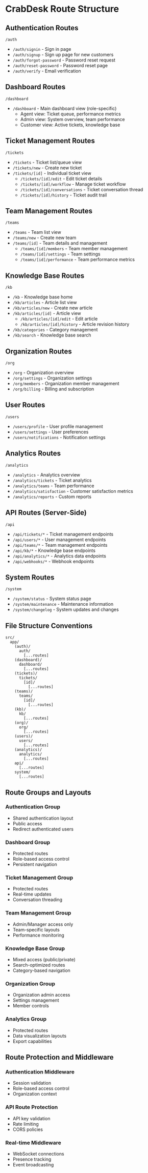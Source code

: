 # CrabDesk Route Structure

## Authentication Routes
```/auth```
- `/auth/signin` - Sign in page
- `/auth/signup` - Sign up page for new customers
- `/auth/forgot-password` - Password reset request
- `/auth/reset-password` - Password reset page
- `/auth/verify` - Email verification

## Dashboard Routes
```/dashboard```
- `/dashboard` - Main dashboard view (role-specific)
  - Agent view: Ticket queue, performance metrics
  - Admin view: System overview, team performance
  - Customer view: Active tickets, knowledge base

## Ticket Management Routes
```/tickets```
- `/tickets` - Ticket list/queue view
- `/tickets/new` - Create new ticket
- `/tickets/[id]` - Individual ticket view
  - `/tickets/[id]/edit` - Edit ticket details
  - `/tickets/[id]/workflow` - Manage ticket workflow
  - `/tickets/[id]/conversations` - Ticket conversation thread
  - `/tickets/[id]/history` - Ticket audit trail

## Team Management Routes
```/teams```
- `/teams` - Team list view
- `/teams/new` - Create new team
- `/teams/[id]` - Team details and management
  - `/teams/[id]/members` - Team member management
  - `/teams/[id]/settings` - Team settings
  - `/teams/[id]/performance` - Team performance metrics

## Knowledge Base Routes
```/kb```
- `/kb` - Knowledge base home
- `/kb/articles` - Article list view
- `/kb/articles/new` - Create new article
- `/kb/articles/[id]` - Article view
  - `/kb/articles/[id]/edit` - Edit article
  - `/kb/articles/[id]/history` - Article revision history
- `/kb/categories` - Category management
- `/kb/search` - Knowledge base search

## Organization Routes
```/org```
- `/org` - Organization overview
- `/org/settings` - Organization settings
- `/org/members` - Organization member management
- `/org/billing` - Billing and subscription

## User Routes
```/users```
- `/users/profile` - User profile management
- `/users/settings` - User preferences
- `/users/notifications` - Notification settings

## Analytics Routes
```/analytics```
- `/analytics` - Analytics overview
- `/analytics/tickets` - Ticket analytics
- `/analytics/teams` - Team performance
- `/analytics/satisfaction` - Customer satisfaction metrics
- `/analytics/reports` - Custom reports

## API Routes (Server-Side)
```/api```
- `/api/tickets/*` - Ticket management endpoints
- `/api/users/*` - User management endpoints
- `/api/teams/*` - Team management endpoints
- `/api/kb/*` - Knowledge base endpoints
- `/api/analytics/*` - Analytics data endpoints
- `/api/webhooks/*` - Webhook endpoints

## System Routes
```/system```
- `/system/status` - System status page
- `/system/maintenance` - Maintenance information
- `/system/changelog` - System updates and changes

## File Structure Conventions
```
src/
  app/
    (auth)/
      auth/
        [...routes]
    (dashboard)/
      dashboard/
        [...routes]
    (tickets)/
      tickets/
        [id]/
          [...routes]
    (teams)/
      teams/
        [id]/
          [...routes]
    (kb)/
      kb/
        [...routes]
    (org)/
      org/
        [...routes]
    (users)/
      users/
        [...routes]
    (analytics)/
      analytics/
        [...routes]
    api/
      [...routes]
    system/
      [...routes]
```

## Route Groups and Layouts

### Authentication Group
- Shared authentication layout
- Public access
- Redirect authenticated users

### Dashboard Group
- Protected routes
- Role-based access control
- Persistent navigation

### Ticket Management Group
- Protected routes
- Real-time updates
- Conversation threading

### Team Management Group
- Admin/Manager access only
- Team-specific layouts
- Performance monitoring

### Knowledge Base Group
- Mixed access (public/private)
- Search-optimized routes
- Category-based navigation

### Organization Group
- Organization admin access
- Settings management
- Member controls

### Analytics Group
- Protected routes
- Data visualization layouts
- Export capabilities

## Route Protection and Middleware

### Authentication Middleware
- Session validation
- Role-based access control
- Organization context

### API Route Protection
- API key validation
- Rate limiting
- CORS policies

### Real-time Middleware
- WebSocket connections
- Presence tracking
- Event broadcasting 